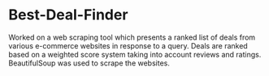 # Best-Deal-Finder
Worked on a web scraping tool which presents a ranked list of deals from various e-commerce websites in response to
a query. Deals are ranked based on a weighted score system taking into account reviews and ratings.
BeautifulSoup was used to scrape the websites.
